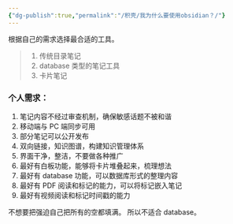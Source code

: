 ```yaml
---
{"dg-publish":true,"permalink":"/积壳/我为什么要使用obsidian？/"}
---
```




根据自己的需求选择最合适的工具。


> 1. 传统目录笔记 
> 2. database 类型的笔记工具
> 3. 卡片笔记

### 个人需求：

1. 笔记内容不经过审查机制，确保敏感话题不被和谐
2. 移动端与 PC 端同步可用
3. 部分笔记可以公开发布
4. 双向链接，知识图谱，构建知识管理体系
5. 界面干净，整洁，不要做各种推广
6. 最好有白板功能，能够将卡片堆叠起来，梳理想法
7. 最好有 database 功能，可以数据库形式的整理内容
8. 最好有 PDF 阅读和标记的能力，可以将标记嵌入笔记
9. 最好有视频阅读和标记时间戳的能力

不想要把强迫自己把所有的空都填满。
所以不适合 database。


